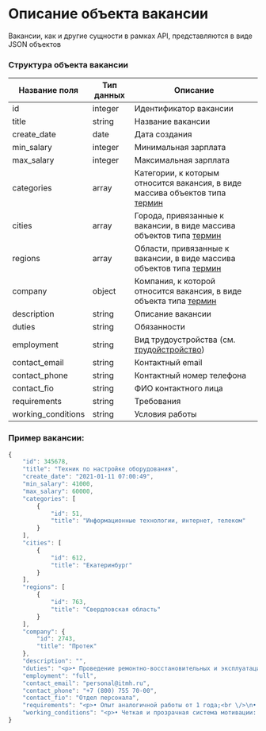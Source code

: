 # Описание объекта вакансии

Вакансии, как и другие сущности в рамках API, представляются в виде JSON объектов

### Структура объекта вакансии

Название поля | Тип данных | Описание
------------ | ------------- | -------------
id | integer | Идентификатор вакансии
title | string | Название вакансии
create_date | date | Дата создания
min_salary | integer | Минимальная зарплата
max_salary | integer | Максимальная зарплата
categories | array | Категории, к которым относится вакансия, в виде массива объектов типа [термин](https://github.com/len0xx/career-api/blob/main/docs/terms.md)
cities | array | Города, привязанные к вакансии, в виде массива объектов типа [термин](https://github.com/len0xx/career-api/blob/main/docs/terms.md)
regions | array | Области, привязанные к вакансии, в виде массива объектов типа [термин](https://github.com/len0xx/career-api/blob/main/docs/terms.md)
company | object | Компания, к которой относится вакансия, в виде объекта типа [термин](https://github.com/len0xx/career-api/blob/main/docs/terms.md)
description | string | Описание вакансии
duties | string | Обязанности
employment | string | Вид трудоустройства (см. [трудойстройство](https://github.com/len0xx/career-api/blob/main/docs/terms.md#трудоустройство))
contact_email | string | Контактный email
contact_phone | string | Контактный номер телефона
contact_fio | string | ФИО контактного лица
requirements | string | Требования
working_conditions | string | Условия работы

### Пример вакансии:
```javascript
{
    "id": 345678,
    "title": "Техник по настройке оборудования",
    "create_date": "2021-01-11 07:00:49",
    "min_salary": 41000,
    "max_salary": 60000,
    "categories": [
        {
            "id": 51,
            "title": "Информационные технологии, интернет, телеком"
        }
    ],
    "cities": [
        {
            "id": 612,
            "title": "Екатеринбург"
        }
    ],
    "regions": [
        {
            "id": 763,
            "title": "Свердловская область"
        }
    ],
    "company": {
        "id": 2743,
        "title": "Протек"
    },
    "description": "",
    "duties": "<p>• Проведение ремонтно-восстановительных и эксплуатационных работ на линиях связи и оборудовании клиентов (ПК, маршрутизаторы и пр.) в установленный регламентом срок и в соответствии с принятыми нормами эксплуатации объектов связи;<br \/>\n• Дежурства по заранее утвержденному графику.<\/p>\n",
    "employment": "full",
    "contact_email": "personal@itmh.ru",
    "contact_phone": "+7 (800) 755 70-00",
    "contact_fio": "Отдел персонала",
    "requirements": "<p>• Опыт аналогичной работы от 1 года;<br \/>\n• Уверенное владение контрольно-измерительными приборами для диагностики неисправностей на медных и оптических линиях связи;<br \/>\n• Знание модели OSI, технологии Ethernet, Wi-Fi, сетевых настроек различных операционных систем;<br \/>\n• Обязательно понимание принципов и особенностей работы сервисов: DNS, VPN, HTTP, SMTP, IMAP, POP3;<br \/>\n• Умение настраивать маршрутизаторы различных производителей;<br \/>\n• Владение технологией монтажа UTP (желательно ВОК).<\/p>\n",
    "working_conditions": "<p>• Четкая и прозрачная система мотивации: оклад + KPI. На испытательный срок заработная плата 35 000 руб., после испытательного срока доход от 41 000 руб. + компенсация ГСМ и амортизации автомобиля. Дополнительно оплачиваются сверхурочные работы и дежурства.<br \/>\n• График работы: 5\/2, 10.00 -19.00, присутствуют дежурства по заранее установленному графику;<br \/>\n• Разъездной характер работ;<br \/>\n• Предоставляется рабочая одежда и все необходимые инструменты, материалы.<\/p>\n"
}
```
